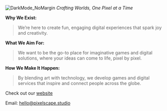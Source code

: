 ![DarkMode_NoMargin](https://github.com/user-attachments/assets/6dfd6fd2-ea0f-43ae-8f54-06bfdbb2b3be)
_Crafting Worlds, One Pixel at a Time_

**Why We Exist:**
> We’re here to create fun, engaging digital experiences that spark joy and creativity.

**What We Aim For:**
> We want to be the go-to place for imaginative games and digital solutions, where your ideas can come to life, pixel by pixel.

**How We Make It Happen:**
> By blending art with technology, we develop games and digital services that inspire and connect people across the globe.

Check out our <a href="https://pixelscape.studio" target="_blank">website</a>

Email: hello@pixelscape.studio

